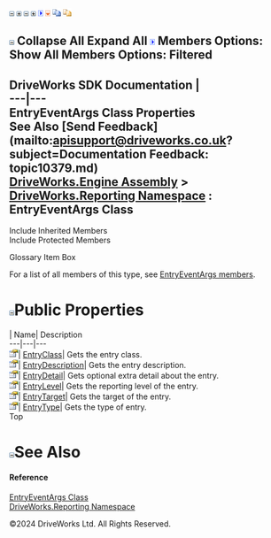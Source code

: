 ![](dotnetimages/collapse.gif) ![](dotnetimages/expand.gif) ![](dotnetimages/collapse.gif) ![](dotnetimages/expand.gif) ![](dotnetimages/drpdown.gif) ![](dotnetimages/drpdown_orange.gif) ![](dotnetimages/copycode.gif) ![](dotnetimages/copycodeHighlight.gif)

![](dotnetimages/collapse.gif) Collapse All Expand All ![](dotnetimages/drpdown.gif) Members Options: Show All  Members Options: Filtered   
---  
DriveWorks SDK Documentation  |   
---|---  
EntryEventArgs Class Properties   
See Also [Send Feedback](mailto:apisupport@driveworks.co.uk?subject=Documentation Feedback: topic10379.md)  
[DriveWorks.Engine Assembly](topic2156.md) > [DriveWorks.Reporting Namespace](topic10334.md) : EntryEventArgs Class  
---  
  
Include Inherited Members    
Include Protected Members    


Glossary Item Box

For a list of all members of this type, see [EntryEventArgs members](topic10380.md).

# ![](dotnetimages/collapse.gif)Public Properties

| Name| Description  
---|---|---  
![Public Property](dotnetimages/publicProperty.gif)| [EntryClass](topic10386.md)| Gets the entry class.   
![Public Property](dotnetimages/publicProperty.gif)| [EntryDescription](topic10387.md)| Gets the entry description.   
![Public Property](dotnetimages/publicProperty.gif)| [EntryDetail](topic10388.md)| Gets optional extra detail about the entry.   
![Public Property](dotnetimages/publicProperty.gif)| [EntryLevel](topic10389.md)| Gets the reporting level of the entry.   
![Public Property](dotnetimages/publicProperty.gif)| [EntryTarget](topic10390.md)| Gets the target of the entry.   
![Public Property](dotnetimages/publicProperty.gif)| [EntryType](topic10391.md)| Gets the type of entry.   
Top

# ![](dotnetimages/collapse.gif)See Also

#### Reference

[EntryEventArgs Class](topic10379.md)   
[DriveWorks.Reporting Namespace](topic10334.md)

©2024 DriveWorks Ltd. All Rights Reserved.
